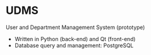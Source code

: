 # UDMS

User and Department Management System (prototype)

* Written in Python (back-end) and Qt (front-end)
* Database query and management: PostgreSQL
